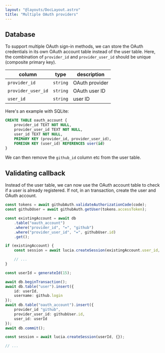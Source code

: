 ```yaml
---
layout: "@layouts/DocLayout.astro"
title: "Multiple OAuth providers"
---
```


## Database

To support multiple OAuth sign-in methods, we can store the OAuth credentials in its own OAuth account table instead of the user table. Here, the combination of `provider_id` and `provider_user_id` should be unique (composite primary key).

| column             | type     | description    |
| ------------------ | -------- | -------------- |
| `provider_id`      | `string` | OAuth provider |
| `provider_user_id` | `string` | OAuth user ID  |
| `user_id`          | `string` | user ID        |

Here's an example with SQLite:

```sql
CREATE TABLE oauth_account {
    provider_id TEXT NOT NULL,
    provider_user_id TEXT NOT NULL,
    user_id TEXT NOT NULL,
    PRIMARY KEY (provider_id, provider_user_id),
    FOREIGN KEY (user_id) REFERENCES user(id)
}
```

We can then remove the `github_id` column etc from the user table.

## Validating callback

Instead of the user table, we can now use the OAuth account table to check if a user is already registered. If not, in an transaction, create the user and OAuth account.

```ts
const tokens = await githubAuth.validateAuthorizationCode(code);
const githubUser = await githubAuth.getUser(tokens.accessToken);

const existingAccount = await db
	.table("oauth_account")
	.where("provider_id", "=", "github")
	.where("provider_user_id", "=", githubUser.id)
	.get();

if (existingAccount) {
	const session = await lucia.createSession(existingAccount.user_id, {});

    // ...
}

const userId = generateId(15);

await db.beginTransaction();
await db.table("user").insert({
	id: userId,
	username: github.login
});
await db.table("oauth_account").insert({
	provider_id "github",
	provider_user_id: githubUser.id,
	user_id: userId
});
await db.commit();

const session = await lucia.createSession(userId, {});

// ...
```

